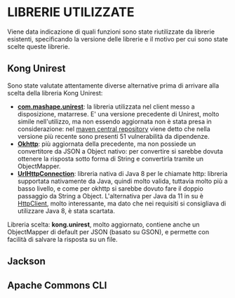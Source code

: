# LIBRERIE UTILIZZATE
Viene data indicazione di quali funzioni sono state riutilizzate da librerie esistenti,
specificando la versione delle librerie e il motivo per cui sono state scelte queste librerie.

## Kong Unirest
Sono state valutate attentamente diverse alternative prima di arrivare alla scelta della libreria
Kong Unirest:
* [**com.mashape.unirest**](https://javadoc.io/doc/com.mashape.unirest/unirest-java/latest/index.html): la libreria utilizzata nel client messo a disposizione, matarrese.
  E' una versione precedente di Unirest, molto simile nell'utilizzo, ma non essendo aggiornata non è stata
  presa in considerazione: nel [maven central repository](https://mvnrepository.com/artifact/com.mashape.unirest/unirest-java/1.4.9)
  viene detto che nella versione più recente sono presenti 51 vulnerabilità da dipendenze.
* [**Okhttp**](https://square.github.io/okhttp/): più aggiornata della precedente, ma non possiede 
  un convertitore da JSON a Object nativo: per convertire si sarebbe dovuta ottenere la risposta sotto forma
  di String e convertirla tramite un ObjectMapper.
* [**UrlHttpConnection**](https://docs.oracle.com/javase/8/docs/api/java/net/HttpURLConnection.html): 
  libreria nativa di Java 8 per le chiamate http: libreria supportata nativamente da Java, quindi molto valida,
  tuttavia molto più a basso livello, e come per okhttp si sarebbe dovuto fare il doppio passaggio da String a Object.
  L'alternativa per Java da 11 in su è [HttpClient](https://docs.oracle.com/en/java/javase/11/docs/api/java.net.http/java/net/http/HttpClient.html),
  molto interessante, ma dato che nei requisiti si consigliava di utilizzare Java 8, è stata scartata.

Libreria scelta: **kong.unirest**, molto aggiornato, contiene anche un ObjectMapper di default per JSON (basato su GSON),
e permette con facilità di salvare la risposta su un file.

## Jackson


## Apache Commons CLI

